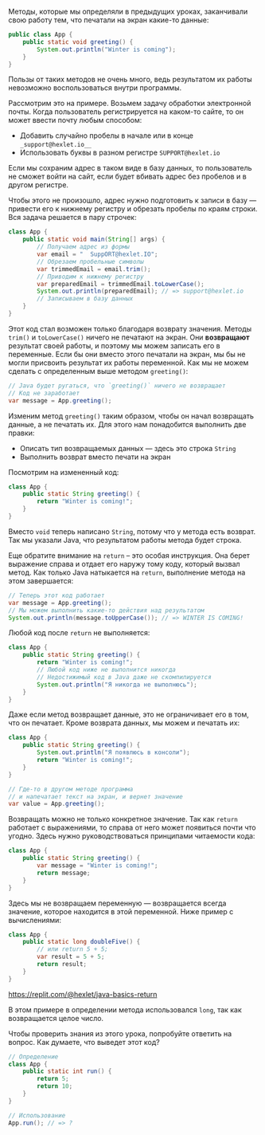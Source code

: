 Методы, которые мы определяли в предыдущих уроках, заканчивали свою работу тем, что печатали на экран какие-то данные:

```java
public class App {
    public static void greeting() {
        System.out.println("Winter is coming");
    }
}
```

Пользы от таких методов не очень много, ведь результатом их работы невозможно воспользоваться внутри программы.

Рассмотрим это на примере. Возьмем задачу обработки электронной почты. Когда пользователь регистрируется на каком-то сайте, то он может ввести почту любым способом:

* Добавить случайно пробелы в начале или в конце `_support@hexlet.io__`
* Использовать буквы в разном регистре `SUPPORT@hexlet.io`

Если мы сохраним адрес в таком виде в базу данных, то пользователь не сможет войти на сайт, если будет вбивать адрес без пробелов и в другом регистре.

Чтобы этого не произошло, адрес нужно подготовить к записи в базу — привести его к нижнему регистру и обрезать пробелы по краям строки. Вся задача решается в пару строчек:

```java
class App {
    public static void main(String[] args) {
        // Получаем адрес из формы
        var email = "  SuppORT@hexlet.IO";
        // Обрезаем пробельные символы
        var trimmedEmail = email.trim();
        // Приводим к нижнему регистру
        var preparedEmail = trimmedEmail.toLowerCase();
        System.out.println(preparedEmail); // => support@hexlet.io
        // Записываем в базу данных
    }
}
```

Этот код стал возможен только благодаря возврату значения. Методы `trim()` и `toLowerCase()` ничего не печатают на экран. Они **возвращают** результат своей работы, и поэтому мы можем записать его в переменные. Если бы они вместо этого печатали на экран, мы бы не могли присвоить результат их работы переменной. Как мы не можем сделать с определенным выше методом `greeting()`:

```java
// Java будет ругаться, что `greeting()` ничего не возвращает
// Код не заработает
var message = App.greeting();
```

Изменим метод `greeting()` таким образом, чтобы он начал возвращать данные, а не печатать их. Для этого нам понадобится выполнить две правки:

* Описать тип возвращаемых данных — здесь это строка `String`
* Выполнить возврат вместо печати на экран

Посмотрим на измененный код:

```java
class App {
    public static String greeting() {
        return "Winter is coming!";
    }
}
```

Вместо `void` теперь написано `String`, потому что у метода есть возврат. Так мы указали Java, что результатом работы метода будет строка.

Еще обратите внимание на `return` – это особая инструкция. Она берет выражение справа и отдает его наружу тому коду, который вызвал метод. Как только Java натыкается на `return`, выполнение метода на этом завершается:

```java
// Теперь этот код работает
var message = App.greeting();
// Мы можем выполнить какие-то действия над результатом
System.out.println(message.toUpperCase()); // => WINTER IS COMING!
```

Любой код после `return` не выполняется:

```java
class App {
    public static String greeting() {
        return "Winter is coming!";
        // Любой код ниже не выполнится никогда
        // Недостижимый код в Java даже не скомпилируется
        System.out.println("Я никогда не выполнюсь");
    }
}
```

Даже если метод возвращает данные, это не ограничивает его в том, что он печатает. Кроме возврата данных, мы можем и печатать их:

```java
class App {
    public static String greeting() {
        System.out.println("Я появлюсь в консоли");
        return "Winter is coming!";
    }
}

// Где-то в другом методе программа
// и напечатает текст на экран, и вернет значение
var value = App.greeting();
```

Возвращать можно не только конкретное значение. Так как `return` работает с выражениями, то справа от него может появиться почти что угодно. Здесь нужно руководствоваться принципами читаемости кода:

```java
class App {
    public static String greeting() {
        var message = "Winter is coming!";
        return message;
    }
}
```

Здесь мы не возвращаем переменную — возвращается всегда значение, которое находится в этой переменной. Ниже пример с вычислениями:

```java
class App {
    public static long doubleFive() {
        // или return 5 + 5;
        var result = 5 + 5;
        return result;
    }
}
```

https://replit.com/@hexlet/java-basics-return

В этом примере в определении метода использовался `long`, так как возвращается целое число.

Чтобы проверить знания из этого урока, попробуйте ответить на вопрос. Как думаете, что выведет этот код?

```java
// Определение
class App {
    public static int run() {
        return 5;
        return 10;
    }
}

// Использование
App.run(); // => ?
```
